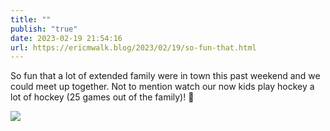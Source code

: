 ```yaml
---
title: ""
publish: "true"
date: 2023-02-19 21:54:16
url: https://ericmwalk.blog/2023/02/19/so-fun-that.html
---
```


So fun that a lot of extended family were in town this past weekend and we could meet up together. Not to mention watch our now kids play hockey a lot of hockey (25 games out of the family)! 🏒


![](https://ericmwalk.blog/uploads/2023/2f3e294c94.jpg)